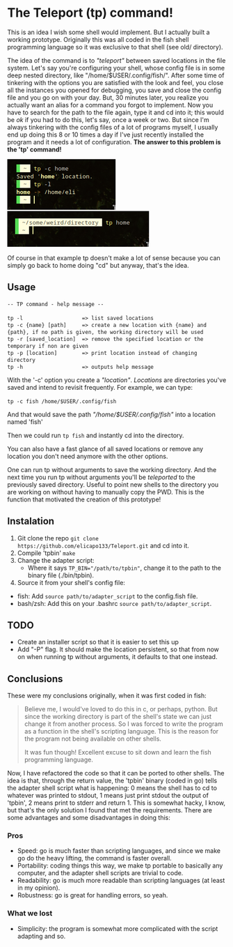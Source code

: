 # The Teleport (tp) command!
This is an idea I wish some shell would implement. But I actually built a working prototype. Originally this was all coded in the fish shell programming language so it was exclusive to that shell (see old/ directory).

The idea of the command is to _"teleport"_ between saved locations in the file system. Let's say you're configuring your shell, whose config file is in some deep nested directory, like "/home/$USER/.config/fish/". After some time of tinkering with the options you are satisfied with the look and feel, you close all the instances you opened for debugging, you save and close the config file and you go on with your day. But, 30 minutes later, you realize you actually want an alias for a command you forgot to implement. Now you have to search for the path to the file again, type it and cd into it; this would be _ok_ if you had to do this, let's say, once a week or two. But since I'm always tinkering with the config files of a lot of programs myself, I usually end up doing this 8 or 10 times a day if I've just recently installed the program and it needs a lot of configuration. **The answer to this problem is the 'tp' command!**

![Create a location](./demoPictures/create.png)
![Go back to home](./demoPictures/home.png)

Of course in that example tp doesn't make a lot of sense because you can simply go back to home doing "cd" but anyway, that's the idea.

## Usage
```
-- TP command - help message --

tp -l                   => list saved locations
tp -c {name} [path]     => create a new location with {name} and {path}, if no path is given, the working directory will be used
tp -r [saved_location]  => remove the specified location or the temporary if non are given
tp -p [location]        => print location instead of changing directory
tp -h                   => outputs help message

```

With the '-c' option you create a _"location"_. _Locations_ are directories you've saved and intend to revisit frequently. For example, we can type:

```tp -c fish /home/$USER/.config/fish ```

And that would save the path _"/home/$USER/.config/fish"_ into a location named 'fish'

Then we could run ```tp fish``` and instantly cd into the directory.

You can also have a fast glance of all saved locations or remove any location you don't need anymore with the other options.

One can run tp without arguments to save the working directory. And the next time you run tp without arguments you'll be _teleported_ to the previously saved directory. Useful to point new shells to the directory you are working on without having to manually copy the PWD. This is the function that motivated the creation of this prototype!

## Instalation
1. Git clone the repo ```git clone https://github.com/elicapo133/Teleport.git``` and cd into it.
2. Compile 'tpbin' ```make```
3. Change the adapter script:
    * Where it says ```TP_BIN="/path/to/tpbin"```, change it to the path to the binary file (./bin/tpbin).
4. Source it from your shell's config file:
 * fish: Add ```source path/to/adapter_script``` to the config.fish file.
 * bash/zsh: Add this on your .bashrc ```source path/to/adapter_script```.

## TODO
- Create an installer script so that it is easier to set this up
- Add "-P" flag. It should make the location persistent, so that from now on when running tp without arguments, it defaults to that one instead. 

## Conclusions
These were my conclusions originally, when it was first coded in fish:
> Believe me, I would've loved to do this in c, or perhaps, python. But since the working directory is part of the shell's state we can just change it from another process. So I was forced to write the program as a function in the shell's scripting language. This is the reason for the program not being available on other shells.
> 
> It was fun though! Excellent excuse to sit down and learn the fish programming language.

Now, I have refactored the code so that it can be ported to other shells. The idea is that, through the return value, the 'tpbin' binary (coded in go) tells the adapter shell script what is happening: 0 means the shell has to cd to whatever was printed to stdout, 1 means just print stdout the output of 'tpbin', 2 means print to stderr and return 1. This is somewhat hacky, I know, but that's the only solution I found that met the requirements. There are some advantages and some disadvantages in doing this:
### Pros
- Speed: go is much faster than scripting languages, and since we make go do the heavy lifting, the command is faster overall.
- Portability: coding things this way, we make tp portable to basically any computer, and the adapter shell scripts are trivial to code.
- Readability: go is much more readable than scripting languages (at least in my opinion).
- Robustness: go is great for handling errors, so yeah.

### What we lost
- Simplicity: the program is somewhat more complicated with the script adapting and so.

